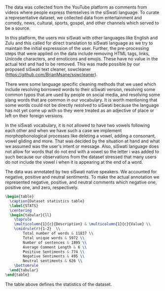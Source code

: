 The data was collected from the YouTube platform as comments from videos where people express themselves in the siSwati language. To curate a representative dataset, we collected data from entertainment and comedy, news, cultural, sports, gospel, and other channels which served to be a source. 

In this platform, the users mix siSwati with other languages like English and Zulu and this called for direct translation to siSwati language as we try to maintain the initial expresssion of the user. Further, the pre-processing steps that were applied on the data include removing HTML tags, links, Unicode characters, and emoticons and emojis. These have no value in the actual text and had to be removed. This was made possible by our proposed siSwati text cleaner, sswcleaner (https://github.com/BrianMsane/sswcleaner).

There were some language specific cleaning methods that we used which include resolving borrowed words to their siSwati version, resolving some common typos that are used by people on social media, and resolving some slang words that are common in our vocabulary. It is worth mentioning that some words could not be directly resolved to siSwati because the language has not yet come up with so they were treated as an adjective of place or left on their foreign versions.

In the siSwati vocabulary, it is not allowed to have two vowels following each other and when we have such a case we implement morphophonological processes like deleting a vowel, adding a consonant, vowel gliding and more. That was decided by the situation at hand and what we assumed was the user's intent or message. Also, siSwati language does not allow for words that do not end with a vowel so the letter i was added to such because our observations from the dataset stressed that many users do not include the vowel i when it is appearing at the end of a word.

The data was annotated by two siSwati native speakers. We accounted for negative, positive and neutral sentiments. To make the actual annotation we represented negative, positive, and neutral comments which negative one, positive one, and zero, respectively.

``` latex
\begin{table}
  \caption{Dataset statistics table}
  \label{STATS}
  \centering
  \begin{tabular}{ll}
    \toprule
    \multicolumn{1}{c}{Description} & \multicolumn{1}{c}{Value} \\
    \cmidrule(r){1-2}  \\
        Total number of words & 11837 \\
        Total unique words & 5972 \\
        Number of sentences & 1895 \\
        Average Comment Length & 6 \\
        Positive Sentiments & 774 \\
        Negative Sentiments & 495 \\
        Neutral sentiments & 626 \\
    \bottomrule
  \end{tabular}
\end{table}
```

The table above defines the statistics of the dataset.